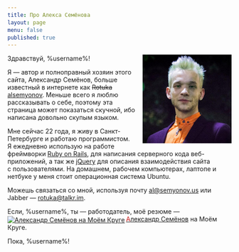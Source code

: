 ```yaml
---
title: Про Алекса Семёнова
layout: page
menu: false
published: true
---
```


<!-- TODO: переписать текст о себе -->
<div itemscope itemtype="http://schema.org/Person" class="h-card">
<img class="photo" style="margin: 0 0 0 1em; float: right; width: 200px; height: 200px;" src="/images/alsemyonov.jpg" alt="Алекс в естественной среде обитания" title="Алекс в естественной среде обитания" />

Здравствуй, %username%!

Я — автор и полноправный хозяин этого сайта, <span class="fn n"><span class="given-name">Александр</span> <span class="family-name">Семёнов</span></span>, больше известный в интернете как <del>Rotuka</del> <ins><a class="nickname" href="http://www.google.ru/search?q=alsemyonov">alsemyonov</a></ins>. Меньше всего я люблю рассказывать о себе, поэтому эта страница может показаться скучной, ибо написана довольно скупым языком.

Мне сейчас 22 года, я живу в Санкт-Петербурге и работаю программистом.  Я ежедневно использую на работе фреймворки <a href="http://rubyonrails.org/">Ruby on Rails</a>, для написания серверного кода веб-приложений, а так же <a href="http://jquery.com/">jQuery</a> для описания взаимодействия сайта с пользователями. На домашнем, рабочем компьютерах, лаптопе и нетбуке у меня стоит операционная система Ubuntu.

Можешь связаться со мной, используя почту <a class="email" href="mailto:al@semyonov.us">al@semyonov.us</a> или Jabber — <a href="xmpp:rotuka@talkr.im">rotuka@talkr.im</a>.

</div>
Если, %username%, ты — работодатель, моё резюме —
<a href="http://alsemyonov.moikrug.ru/?from=userlink"><img style="border: 0pt none; margin: 0pt 3px 0pt 0pt; width: 16px; height: 16px; vertical-align: middle;" title="Александр Семёнов на Моём Круге" src="http://moikrug.ru/images/icon.gif" alt="Александр Семёнов на Моём Круге" /><span style="color: #c71717;">А</span>лександр&nbsp;Семёнов</a> на Моём Круге.

Пока, %username%!
